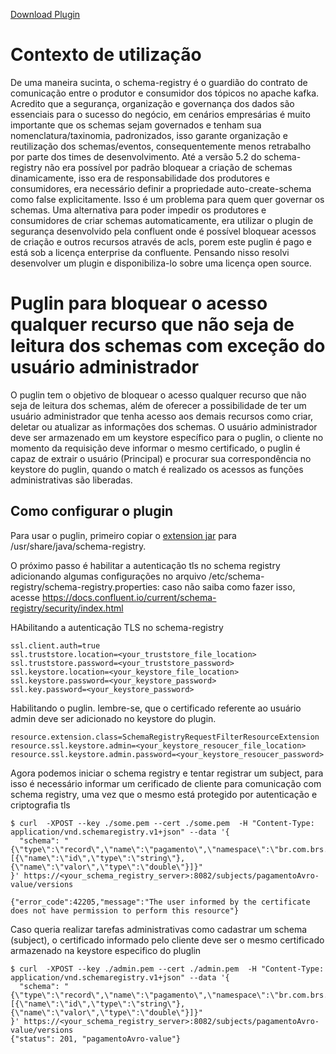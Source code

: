 [Download Plugin](https://github.com/brunoksi/brs-schema-registry-request-filter-plugin/releases/download/v1.0.0/schema-registry-request-filter-plugin-1.0.0.jar)

# Contexto de utilização

De uma maneira sucinta, o schema-registry é o guardião do contrato de comunicação entre o produtor e consumidor dos tópicos no apache kafka. Acredito que a segurança, organização e governança dos dados são essenciais para o sucesso do negócio, em cenários empresárias é muito importante que os schemas sejam governados e tenham sua nomenclatura/taxinomia, padronizados, isso garante organização e reutilização dos schemas/eventos, consequentemente menos retrabalho por parte dos times de desenvolvimento. Até a versão 5.2 do schema-registry não era possível por padrão bloquear a criação de schemas dinamicamente, isso era de responsabilidade dos produtores e consumidores, era necessário definir a propriedade auto-create-schema como false explicitamente. Isso é um problema para quem quer governar os schemas. Uma alternativa para poder impedir os produtores e consumidores de criar schemas automaticamente, era utilizar o plugin de segurança desenvolvido pela confluent onde é possível bloquear acessos de criação e outros recursos através de acls, porem este puglin é pago e está sob a licença enterprise da confluente. Pensando nisso resolvi desenvolver um plugin e disponibiliza-lo sobre uma licença open source. 

# Puglin para bloquear o acesso qualquer recurso que não seja de leitura dos schemas com exceção do usuário administrador

O puglin tem o objetivo de bloquear o acesso qualquer recurso que não seja de leitura dos schemas, além de oferecer a possibilidade de ter um usuário administrador que tenha acesso aos demais recursos como criar, deletar ou atualizar as informações dos schemas. O usuário administrador deve ser armazenado em um keystore específico para o puglin, o cliente no momento da requisição deve informar o mesmo certificado, o puglin é capaz de extrair o usuário (Principal) e procurar sua correspondência no keystore do puglin, quando o match é realizado os acessos as funções administrativas são liberadas. 

## Como configurar o plugin

Para usar o puglin, primeiro copiar o [extension jar](https://github.com/brunoksi/brs-schema-registry-request-filter-plugin/releases/download/v1.0.0/schema-registry-request-filter-plugin-1.0.0.jar) para /usr/share/java/schema-registry. 

O próximo passo é habilitar a autenticação tls no schema registry adicionando algumas configurações no arquivo /etc/schema-registry/schema-registry.properties: caso não saiba como fazer isso, acesse https://docs.confluent.io/current/schema-registry/security/index.html 

HAbilitando a autenticação TLS no schema-registry
```
ssl.client.auth=true
ssl.truststore.location=<your_truststore_file_location>
ssl.truststore.password=<your_truststore_password>
ssl.keystore.location=<your_keystore_file_location>
ssl.keystore.password=<your_keystore_password>
ssl.key.password=<your_keystore_password>

```

Habilitando o puglin. lembre-se, que o certificado referente ao usuário admin deve ser adicionado no keystore do plugin. 
```
resource.extension.class=SchemaRegistryRequestFilterResourceExtension
resource.ssl.keystore.admin=<your_keystore_resoucer_file_location>
resource.ssl.keystore.admin.password=<your_keystore_resoucer_password>
```

Agora podemos iniciar o schema registry e tentar registrar um subject, para isso é necessário informar um cerificado de cliente para comunicação com schema registry, uma vez que o mesmo está protegido por autenticação e criptografia tls 

```
$ curl  -XPOST --key ./some.pem --cert ./some.pem  -H "Content-Type: application/vnd.schemaregistry.v1+json" --data '{
  "schema": "{\"type\":\"record\",\"name\":\"pagamento\",\"namespace\":\"br.com.brs.examples.clients.pagamentoAvro\",\"fields\":[{\"name\":\"id\",\"type\":\"string\"},{\"name\":\"valor\",\"type\":\"double\"}]}"
}' https://<your_schema_registry_server>:8082/subjects/pagamentoAvro-value/versions

{"error_code":42205,"message":"The user informed by the certificate does not have permission to perform this resource"}
```

Caso queria realizar tarefas administrativas como cadastrar um schema (subject), o certificado informado pelo cliente deve ser o mesmo certificado armazenado na keystore especifico do pluglin 

```
$ curl  -XPOST --key ./admin.pem --cert ./admin.pem  -H "Content-Type: application/vnd.schemaregistry.v1+json" --data '{
  "schema": "{\"type\":\"record\",\"name\":\"pagamento\",\"namespace\":\"br.com.brs.examples.clients.pagamentoAvro\",\"fields\":[{\"name\":\"id\",\"type\":\"string\"},{\"name\":\"valor\",\"type\":\"double\"}]}"
}' https://<your_schema_registry_server>:8082/subjects/pagamentoAvro-value/versions
{"status": 201, "pagamentoAvro-value"}
```

